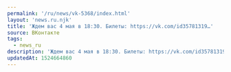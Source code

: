 ```yaml
---
permalink: '/ru/news/vk-5368/index.html'
layout: 'news.ru.njk'
title: 'Ждем вас 4 мая в 18:30. Билеты: https://vk.com/id35781319…'
source: ВКонтакте
tags:
  - news_ru
description: 'Ждем вас 4 мая в 18:30. Билеты: https://vk.com/id35781319…'
updatedAt: 1524664860
---
```

